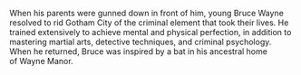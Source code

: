 

When his parents were gunned down in front of him, young Bruce Wayne resolved to rid Gotham City of the criminal element that took their lives. He trained extensively to achieve mental and physical perfection, in addition to mastering martial arts, detective techniques, and criminal psychology. When he returned, Bruce was inspired by a bat in his ancestral home of Wayne Manor.